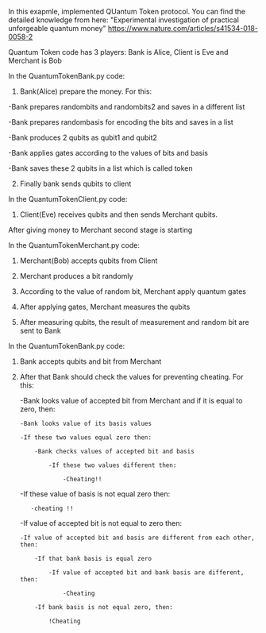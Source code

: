 In this exapmle, implemented QUantum Token protocol. You can find the detailed knowledge from here: 
"Experimental investigation of practical unforgeable quantum money" https://www.nature.com/articles/s41534-018-0058-2

Quantum Token code has 3 players: Bank is Alice, Client is Eve and Merchant is Bob

In the QuantumTokenBank.py code:

1) Bank(Alice) prepare the money. For this:

  -Bank prepares randombits and randombits2 and saves in a different list
  
  -Bank prepares randombasis for encoding the bits and saves in a list
  
  -Bank produces 2 qubits as qubit1 and qubit2
  
  -Bank applies gates according to the values of bits and basis
  
  -Bank saves these 2 qubits in a list which is called token 
  
2) Finally bank sends qubits to client
  
In the QuantumTokenClient.py code:

1) Client(Eve) receives qubits and then sends Merchant qubits.

After giving money to Merchant second stage is starting

In the QuantumTokenMerchant.py code:

1) Merchant(Bob) accepts qubits from Client

2) Merchant produces a bit randomly

3) According to the value of random bit, Merchant apply quantum gates

4) After applying gates, Merchant measures the qubits

5) After measuring qubits, the result of measurement and random bit are sent to Bank

In the QuantumTokenBank.py code:

1) Bank accepts qubits and bit from Merchant

2) After that Bank should check the values for preventing cheating. For this:

   -Bank looks value of accepted bit from Merchant and if it is equal to zero, then:
   
       -Bank looks value of its basis values
   
       -If these two values equal zero then:
   
           -Bank checks values of accepted bit and basis
       
               -If these two values different then:
           
                   -Cheating!!
      -If these value of basis is not equal zero then: 
          
          -cheating !!
          
   -If value of accepted bit is not equal to zero then:
   
       -If value of accepted bit and basis are different from each other, then:
       
           -If that bank basis is equal zero
           
               -If value of accepted bit and bank basis are different, then:
               
                   -Cheating
                   
           -If bank basis is not equal zero, then:
            
               !Cheating
                
                
